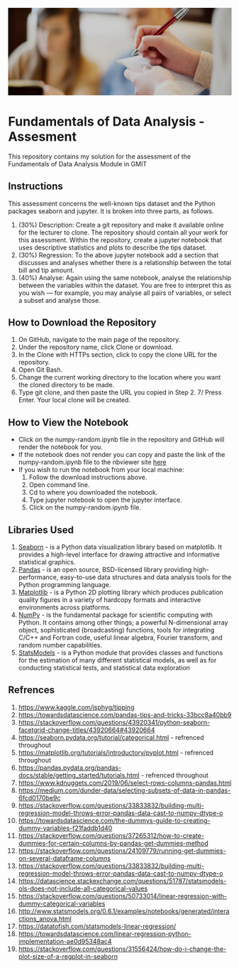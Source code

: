 ![banner](/img/banner.png)
# Fundamentals of Data Analysis - Assesment
This repository contains my solution for the assessment of the Fundamentals of Data Analysis Module in GMIT

## Instructions
This assessment concerns the well-known tips dataset and the Python packages seaborn and jupyter. It is broken into three parts, as follows.
1. (30%) Description: Create a git repository and make it available online for the lecturer to clone. The repository should contain all your work for this assessment. Within the repository, create a jupyter notebook that uses descriptive statistics and plots to describe the tips dataset.
2. (30%) Regression: To the above jupyter notebook add a section that discusses and analyses whether there is a relationship between the total bill and tip amount.
3. (40%) Analyse: Again using the same notebook, analyse the relationship between the variables within the dataset. You are free to interpret this as you wish — for example, you may analyse all pairs of variables, or select a subset and analyse those.

## How to Download the Repository
1. On GitHub, navigate to the main page of the repository.
2. Under the repository name, click Clone or download.
3. In the Clone with HTTPs section, click to copy the clone URL for the repository.
4. Open Git Bash.
5. Change the current working directory to the location where you want the cloned directory to be made.
6. Type git clone, and then paste the URL you copied in Step 2. 7/ Press Enter. Your local clone will be created.

## How to View the Notebook
- Click on the numpy-random.ipynb file in the repository and GitHub will render the notebook for you.
- If the notebook does not render you can copy and paste the link of the numpy-random.ipynb file to the nbviewer site [here](https://nbviewer.jupyter.org/)
- If you wish to run the notebook from your local machine:
	1. Follow the download instructions above.
	2. Open command line.
	3. Cd to where you downloaded the notebook.
	4. Type jupyter notebook to open the jupyter interface.
	5. Click on the numpy-random.ipynb file.

## Libraries Used 
1. [Seaborn](https://seaborn.pydata.org/) - is a Python data visualization library based on matplotlib. It provides a high-level interface for drawing attractive and informative statistical graphics.
2. [Pandas](https://pandas.pydata.org/) - is an open source, BSD-licensed library providing high-performance, easy-to-use data structures and data analysis tools for the Python programming language.
3. [Matplotlib](https://matplotlib.org/) - is a Python 2D plotting library which produces publication quality figures in a variety of hardcopy formats and interactive environments across platforms.
4. [NumPy](https://www.numpy.org/) - is the fundamental package for scientific computing with Python. It contains among other things; a powerful N-dimensional array object, sophisticated (broadcasting) functions, tools for integrating C/C++ and Fortran code, useful linear algebra, Fourier transform, and random number capabilities.
5. [StatsModels](https://www.statsmodels.org/stable/index.html) - is a Python module that provides classes and functions for the estimation of many different statistical models, as well as for conducting statistical tests, and statistical data exploration

## Refrences
1. https://www.kaggle.com/jsphyg/tipping
2. https://towardsdatascience.com/pandas-tips-and-tricks-33bcc8a40bb9
3. https://stackoverflow.com/questions/43920341/python-seaborn-facetgrid-change-titles/43920664#43920664
4. https://seaborn.pydata.org/tutorial/categorical.html - refrenced throughout
5. https://matplotlib.org/tutorials/introductory/pyplot.html - refrenced throughout
6. https://pandas.pydata.org/pandas-docs/stable/getting_started/tutorials.html - refrenced throughout
7. https://www.kdnuggets.com/2019/06/select-rows-columns-pandas.html
8. https://medium.com/dunder-data/selecting-subsets-of-data-in-pandas-6fcd0170be9c
9. https://stackoverflow.com/questions/33833832/building-multi-regression-model-throws-error-pandas-data-cast-to-numpy-dtype-o
10. https://towardsdatascience.com/the-dummys-guide-to-creating-dummy-variables-f21faddb1d40
11. https://stackoverflow.com/questions/37265312/how-to-create-dummies-for-certain-columns-by-pandas-get-dummies-method
12. https://stackoverflow.com/questions/24109779/running-get-dummies-on-several-dataframe-columns
13. https://stackoverflow.com/questions/33833832/building-multi-regression-model-throws-error-pandas-data-cast-to-numpy-dtype-o
14. https://datascience.stackexchange.com/questions/51787/statsmodels-ols-does-not-include-all-categorical-values
15. https://stackoverflow.com/questions/50733014/linear-regression-with-dummy-categorical-variables
16. http://www.statsmodels.org/0.6.1/examples/notebooks/generated/interactions_anova.html
17. https://datatofish.com/statsmodels-linear-regression/
18. https://towardsdatascience.com/linear-regression-python-implementation-ae0d95348ac4
19. https://stackoverflow.com/questions/31556424/how-do-i-change-the-plot-size-of-a-regplot-in-seaborn